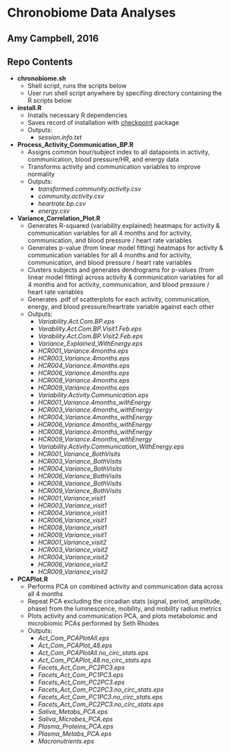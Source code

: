 Chronobiome Data Analyses
==============================================
**Amy Campbell, 2016**
---------------------------------------------------------------------------------
Repo Contents
---------------------------------------------------------------------------------
* **chronobiome.sh**
  - Shell script, runs the scripts below
  - User run shell script anywhere by specifing directory containing the R scripts below
* **install.R**
  - Installs necessary R dependencies
  - Saves record of installation with [checkpoint](https://cran.r-project.org/web/packages/checkpoint/index.html) package
  - Outputs:
    - *session.info.txt*
* **Process_Activity_Communication_BP.R** 
  - Assigns common hour/subject index to all datapoints in activity, communication, blood pressure/HR, and energy data
  - Transforms activity and communication variables to improve normality
  - Outputs:
    - *transformed.community.activity.csv*
    - *community.activity.csv* 
    - *heartrate.bp.csv*
    - *energy.csv*
* **Variance_Correlation_Plot.R**
  - Generates R-squared (variability explained) heatmaps for activity & communication variables for all 4 months and  for activity, communication, and blood pressure / heart rate variables
  - Generates p-value (from linear model fitting) heatmaps for activity & communication variables for all 4 months and  for activity, communication, and blood pressure / heart rate variables
  - Clusters subjects and generates dendrograms for p-values (from linear model fitting) across activity & communication variables for all 4 months and  for activity, communication, and blood pressure / heart rate variables
  - Generates .pdf of scatterplots for each activity, communication, energy, and blood pressure/heartrate variable against each other 
  - Outputs:
    - *Variability.Act.Com.BP.eps*
    - *Varability.Act.Com.BP.Visit1.Feb.eps*
    - *Varability.Act.Com.BP.Visit2.Feb.eps*
    - *Variance_Explained_WithEnergy.eps*
    - *HCR001_Variance.4months.eps*
    - *HCR003_Variance.4months.eps*
    - *HCR004_Variance.4months.eps*
    - *HCR006_Variance.4months.eps*
    - *HCR008_Variance.4months.eps*
    - *HCR009_Variance.4months.eps*
    - *Variability.Activity.Communication.eps*
    - *HCR001_Variance.4months_withEnergy*
    - *HCR003_Variance.4months_withEnergy*
    - *HCR004_Variance.4months_withEnergy*
    - *HCR006_Variance.4months_withEnergy*
    - *HCR008_Variance.4months_withEnergy*
    - *HCR009_Variance.4months_withEnergy*
    - *Variability.Activity.Communication_WithEnergy.eps*
    - *HCR001_Variance_BothVisits*
    - *HCR003_Variance_BothVisits*
    - *HCR004_Variance_BothVisits*
    - *HCR006_Variance_BothVisits*
    - *HCR008_Variance_BothVisits*
    - *HCR009_Variance_BothVisits*
    - *HCR001_Variance_visit1*
    - *HCR003_Variance_visit1*
    - *HCR004_Variance_visit1*
    - *HCR006_Variance_visit1*
    - *HCR008_Variance_visit1*
    - *HCR009_Variance_visit1*
    - *HCR001_Variance_visit2*
    - *HCR003_Variance_visit2*
    - *HCR004_Variance_visit2*
    - *HCR006_Variance_visit2*
    - *HCR009_Variance_visit2*
* **PCAPlot.R**
  - Performs PCA on combined activity and communication data across all 4 months
  - Repeat PCA excluding the circadian stats (signal, period, amplitude, phase) from the luminescence, mobility, and mobility radius metrics
  - Plots activity and communication PCA, and plots metabolomic and microbiomic PCAs performed by Seth Rhodes
  - Outputs: 
    - *Act_Com_PCAPlotAll.eps*
    - *Act_Com_PCAPlot_48.eps*
    - *Act_Com_PCAPlotAll.no_circ_stats.eps*
    - *Act_Com_PCAPlot_48.no_circ_stats.eps*
    - *Facets_Act_Com_PC2PC3.eps*
    - *Facets_Act_Com_PC1PC3.eps*
    - *Facets_Act_Com_PC2PC3.eps*
    - *Facets_Act_Com_PC2PC3.no_circ_stats.eps*
    - *Facets_Act_Com_PC1PC3.no_circ_stats.eps*
    - *Facets_Act_Com_PC2PC3.no_circ_stats.eps*
    - *Saliva_Metabs_PCA.eps*
    - *Saliva_Microbes_PCA.eps*
    - *Plasma_Proteins_PCA.eps*
    - *Plasma_Metabs_PCA.eps*
    - *Macronutrients.eps*
 
